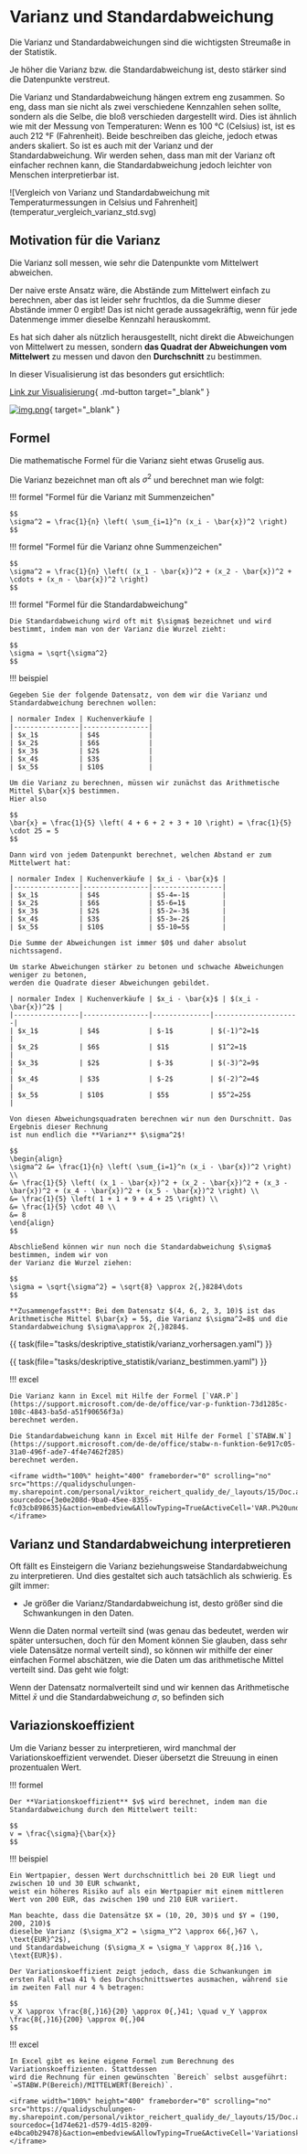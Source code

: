 # Varianz und Standardabweichung

<div class="grid" markdown>

<div markdown>
Die Varianz und Standardabweichungen sind die wichtigsten Streumaße in der Statistik.

Je höher die Varianz bzw. die Standardabweichung ist, desto stärker sind die Datenpunkte verstreut.

Die Varianz und Standardabweichung hängen extrem eng zusammen. 
So eng, dass man sie nicht als zwei verschiedene Kennzahlen sehen sollte, sondern als die Selbe,
die bloß verschieden dargestellt wird. Dies ist ähnlich wie mit der Messung von Temperaturen: 
Wenn es 100 °C (Celsius) ist, ist es auch 212 °F (Fahrenheit). Beide beschreiben das gleiche,
jedoch etwas anders skaliert. So ist es auch mit der Varianz und der Standardabweichung.
Wir werden sehen, dass man mit der Varianz oft einfacher rechnen kann, die Standardabweichung
jedoch leichter von Menschen interpretierbar ist.
</div>

<div markdown>
![Vergleich von Varianz und Standardabweichung mit Temperaturmessungen in Celsius und Fahrenheit](temperatur_vergleich_varianz_std.svg)
</div>

</div>

## Motivation für die Varianz

Die Varianz soll messen, wie sehr die Datenpunkte vom Mittelwert abweichen.

Der naive erste Ansatz wäre, die Abstände zum Mittelwert einfach zu berechnen, aber das ist leider sehr 
fruchtlos, da die Summe dieser Abstände immer $0$ ergibt! Das ist nicht gerade aussagekräftig, wenn für jede
Datenmenge immer dieselbe Kennzahl herauskommt.

Es hat sich daher als nützlich herausgestellt, nicht direkt die Abweichungen von Mittelwert zu messen,
sondern **das Quadrat der Abweichungen vom Mittelwert** zu messen und davon den **Durchschnitt** zu bestimmen.

In dieser Visualisierung ist das besonders gut ersichtlich:

[Link zur Visualisierung](https://www.geogebra.org/m/ahax9v8d){ .md-button target="_blank" }

[![img.png](img.png)](https://www.geogebra.org/m/ahax9v8d){ target="_blank" }


## Formel

Die mathematische Formel für die Varianz sieht etwas Gruselig aus.

Die Varianz bezeichnet man oft als $\sigma^2$ und berechnet man wie folgt:

<div class="grid" markdown>

<div markdown>

!!! formel "Formel für die Varianz mit Summenzeichen"

    $$
    \sigma^2 = \frac{1}{n} \left( \sum_{i=1}^n (x_i - \bar{x})^2 \right)
    $$

<div markdown>
</div>

!!! formel "Formel für die Varianz ohne Summenzeichen"

    $$
    \sigma^2 = \frac{1}{n} \left( (x_1 - \bar{x})^2 + (x_2 - \bar{x})^2 + \cdots + (x_n - \bar{x})^2 \right)
    $$

</div>
<div markdown>

!!! formel "Formel für die Standardabweichung"
    
    Die Standardabweichung wird oft mit $\sigma$ bezeichnet und wird bestimmt, indem man von der Varianz die Wurzel zieht:

    $$
    \sigma = \sqrt{\sigma^2}
    $$

</div>
</div>

!!! beispiel

    Gegeben Sie der folgende Datensatz, von dem wir die Varianz und Standardabweichung berechnen wollen:
    
    | normaler Index | Kuchenverkäufe |
    |----------------|----------------|
    | $x_1$          | $4$            |
    | $x_2$          | $6$            |
    | $x_3$          | $2$            |
    | $x_4$          | $3$            |
    | $x_5$          | $10$           |
    
    Um die Varianz zu berechnen, müssen wir zunächst das Arithmetische Mittel $\bar{x}$ bestimmen.
    Hier also
    
    $$
    \bar{x} = \frac{1}{5} \left( 4 + 6 + 2 + 3 + 10 \right) = \frac{1}{5} \cdot 25 = 5
    $$
    
    Dann wird von jedem Datenpunkt berechnet, welchen Abstand er zum Mittelwert hat:
    
    | normaler Index | Kuchenverkäufe | $x_i - \bar{x}$ |
    |----------------|----------------|-----------------|
    | $x_1$          | $4$            | $5-4=-1$        |
    | $x_2$          | $6$            | $5-6=1$         |
    | $x_3$          | $2$            | $5-2=-3$        |
    | $x_4$          | $3$            | $5-3=-2$        |
    | $x_5$          | $10$           | $5-10=5$        |
    
    Die Summe der Abweichungen ist immer $0$ und daher absolut nichtssagend.
    
    Um starke Abweichungen stärker zu betonen und schwache Abweichungen weniger zu betonen,
    werden die Quadrate dieser Abweichungen gebildet.
    
    | normaler Index | Kuchenverkäufe | $x_i - \bar{x}$ | $(x_i - \bar{x})^2$ |
    |----------------|----------------|--------------|---------------------|
    | $x_1$          | $4$            | $-1$         | $(-1)^2=1$          |
    | $x_2$          | $6$            | $1$          | $1^2=1$             |
    | $x_3$          | $2$            | $-3$         | $(-3)^2=9$          |
    | $x_4$          | $3$            | $-2$         | $(-2)^2=4$          |
    | $x_5$          | $10$           | $5$          | $5^2=25$            |
    
    Von diesen Abweichungsquadraten berechnen wir nun den Durschnitt. Das Ergebnis dieser Rechnung
    ist nun endlich die **Varianz** $\sigma^2$!
    
    $$
    \begin{align}
    \sigma^2 &= \frac{1}{n} \left( \sum_{i=1}^n (x_i - \bar{x})^2 \right) \\
    &= \frac{1}{5} \left( (x_1 - \bar{x})^2 + (x_2 - \bar{x})^2 + (x_3 - \bar{x})^2 + (x_4 - \bar{x})^2 + (x_5 - \bar{x})^2 \right) \\
    &= \frac{1}{5} \left( 1 + 1 + 9 + 4 + 25 \right) \\
    &= \frac{1}{5} \cdot 40 \\
    &= 8
    \end{align}
    $$
    
    Abschließend können wir nun noch die Standardabweichung $\sigma$ bestimmen, indem wir von
    der Varianz die Wurzel ziehen:
    
    $$
    \sigma = \sqrt{\sigma^2} = \sqrt{8} \approx 2{,}8284\dots
    $$
    
    **Zusammengefasst**: Bei dem Datensatz $(4, 6, 2, 3, 10)$ ist das Arithmetische Mittel $\bar{x} = 5$, die Varianz $\sigma^2=8$ und die Standardabweichung $\sigma\approx 2{,}8284$.

{{ task(file="tasks/deskriptive_statistik/varianz_vorhersagen.yaml") }}

{{ task(file="tasks/deskriptive_statistik/varianz_bestimmen.yaml") }} 

!!! excel

    Die Varianz kann in Excel mit Hilfe der Formel [`VAR.P`](https://support.microsoft.com/de-de/office/var-p-funktion-73d1285c-108c-4843-ba5d-a51f90656f3a)
    berechnet werden.

    Die Standardabweichung kann in Excel mit Hilfe der Formel [`STABW.N`](https://support.microsoft.com/de-de/office/stabw-n-funktion-6e917c05-31a0-496f-ade7-4f4e7462f285)
    berechnet werden.

    <iframe width="100%" height="400" frameborder="0" scrolling="no" src="https://qualidyschulungen-my.sharepoint.com/personal/viktor_reichert_qualidy_de/_layouts/15/Doc.aspx?sourcedoc={3e0e208d-9ba0-45ee-8355-fc03cb898635}&action=embedview&AllowTyping=True&ActiveCell='VAR.P%20und%20STABW.N'!C2&wdDownloadButton=True&wdInConfigurator=True&wdInConfigurator=True"></iframe>


## Varianz und Standardabweichung interpretieren

Oft fällt es Einsteigern die Varianz beziehungsweise Standardabweichung zu interpretieren. Und dies gestaltet sich auch 
tatsächlich als schwierig. Es gilt immer:

* Je größer die Varianz/Standardabweichung ist, desto größer sind die Schwankungen in den Daten.

Wenn die Daten normal verteilt sind (was genau das bedeutet, werden wir später untersuchen,
doch für den Moment können Sie glauben, dass sehr viele Datensätze normal verteilt sind), so können
wir mithilfe der einer einfachen Formel abschätzen, wie die Daten um das arithmetische Mittel
verteilt sind. Das geht wie folgt:

Wenn der Datensatz normalverteilt sind und wir kennen das Arithmetische Mittel $\bar{x}$ und 
die Standardabweichung $\sigma$, so befinden sich 

## Variazionskoeffizient

Um die Varianz besser zu interpretieren, wird manchmal der Variationskoeffizient verwendet. 
Dieser übersetzt die Streuung in einen prozentualen Wert.

!!! formel

    Der **Variationskoeffizient** $v$ wird berechnet, indem man die Standardabweichung durch den Mittelwert teilt:
    
    $$
    v = \frac{\sigma}{\bar{x}}  
    $$

!!! beispiel

    Ein Wertpapier, dessen Wert durchschnittlich bei 20 EUR liegt und zwischen 10 und 30 EUR schwankt, 
    weist ein höheres Risiko auf als ein Wertpapier mit einem mittleren Wert von 200 EUR, das zwischen 190 und 210 EUR variiert.
    
    Man beachte, dass die Datensätze $X = (10, 20, 30)$ und $Y = (190, 200, 210)$ 
    dieselbe Varianz ($\sigma_X^2 = \sigma_Y^2 \approx 66{,}67 \, \text{EUR}^2$), 
    und Standardabweichung ($\sigma_X = \sigma_Y \approx 8{,}16 \, \text{EUR}$).

    Der Variationskoeffizient zeigt jedoch, dass die Schwankungen im ersten Fall etwa 41 % des Durchschnittswertes ausmachen, während sie im zweiten Fall nur 4 % betragen:

    $$
    v_X \approx \frac{8{,}16}{20} \approx 0{,}41; \quad v_Y \approx \frac{8{,}16}{200} \approx 0{,}04
    $$


!!! excel

    In Excel gibt es keine eigene Formel zum Berechnung des Variationskoeffizienten. Stattdessen
    wird die Rechnung für einen gewünschten `Bereich` selbst ausgeführt: `=STABW.P(Bereich)/MITTELWERT(Bereich)`.

    <iframe width="100%" height="400" frameborder="0" scrolling="no" src="https://qualidyschulungen-my.sharepoint.com/personal/viktor_reichert_qualidy_de/_layouts/15/Doc.aspx?sourcedoc={1d74e621-d579-4d15-8209-e4bca0b29478}&action=embedview&AllowTyping=True&ActiveCell='Variationskoeffizient'!C5&wdDownloadButton=True&wdInConfigurator=True&wdInConfigurator=True"></iframe>
